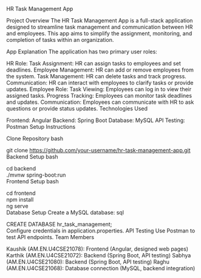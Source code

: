 HR Task Management App

Project Overview
The HR Task Management App is a full-stack application designed to streamline task management and communication between HR and employees. This app aims to simplify the assignment, monitoring, and completion of tasks within an organization.

App Explanation
The application has two primary user roles:

HR Role:
Task Assignment: HR can assign tasks to employees and set deadlines.
Employee Management: HR can add or remove employees from the system.
Task Management: HR can delete tasks and track progress.
Communication: HR can interact with employees to clarify tasks or provide updates.
Employee Role:
Task Viewing: Employees can log in to view their assigned tasks.
Progress Tracking: Employees can monitor task deadlines and updates.
Communication: Employees can communicate with HR to ask questions or provide status updates.
Technologies Used

Frontend: Angular
Backend: Spring Boot
Database: MySQL
API Testing: Postman
Setup Instructions

Clone Repository
bash

git clone https://github.com/your-username/hr-task-management-app.git  
Backend Setup
bash

cd backend  
./mvnw spring-boot:run  
Frontend Setup
bash

cd frontend  
npm install  
ng serve  
Database Setup
Create a MySQL database:
sql

CREATE DATABASE hr_task_management;  
Configure credentials in application.properties.
API Testing
Use Postman to test API endpoints.
Team Members

Kaushik (AM.EN.U4CSE21078): Frontend (Angular, designed web pages)
Karthik (AM.EN.U4CSE21072): Backend (Spring Boot, API testing)
Sabhya (AM.EN.U4CSE21080): Backend (Spring Boot, API testing)
Raghu (AM.EN.U4CSE21068): Database connection (MySQL, backend integration)
